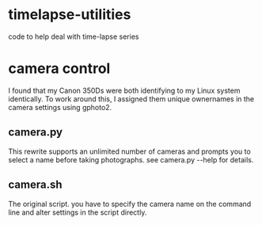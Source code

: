 timelapse-utilities
===================

code to help deal with time-lapse series

# camera control

I found that my Canon 350Ds were both identifying to my Linux system identically. 
To work around this, I assigned them unique ownernames in the camera settings 
using gphoto2. 

## camera.py

This rewrite supports an unlimited number of cameras and prompts you to select 
a name before taking photographs. see camera.py --help for details.

## camera.sh

The original script. you have to specify the camera name on the command line 
and alter settings in the script directly.
